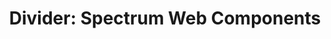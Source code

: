 ---
layout: examples.njk
title: 'Divider: Spectrum Web Components'
displayName: Divider
componentName: divider
componentHeading: sp-divider
tags:
- component-examples
---